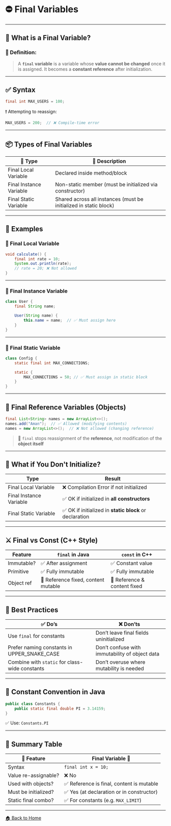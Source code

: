 # ⛔ Final Variables

---

## 🧠 What is a Final Variable?

### 📌 Definition:

> A **`final` variable** is a variable whose **value cannot be changed** once it is assigned.
> It becomes a **constant reference** after initialization.

---

## ✅ Syntax

```java
final int MAX_USERS = 100;
```

❗ Attempting to reassign:

```java
MAX_USERS = 200;  // ❌ Compile-time error
```

---

## 📦 Types of Final Variables

| 🔢 Type                 | 📌 Description                                                    |
| ----------------------- | ----------------------------------------------------------------- |
| Final Local Variable    | Declared inside method/block                                      |
| Final Instance Variable | Non-static member (must be initialized via constructor)           |
| Final Static Variable   | Shared across all instances (must be initialized in static block) |

---

## 🧪 Examples

### 🔹 Final Local Variable

```java
void calculate() {
    final int rate = 10;
    System.out.println(rate);
    // rate = 20; ❌ Not allowed
}
```

---

### 🔹 Final Instance Variable

```java
class User {
    final String name;

    User(String name) {
        this.name = name;  // ✅ Must assign here
    }
}
```

---

### 🔹 Final Static Variable

```java
class Config {
    static final int MAX_CONNECTIONS;

    static {
        MAX_CONNECTIONS = 50; // ✅ Must assign in static block
    }
}
```

---

## 🧠 Final Reference Variables (Objects)

```java
final List<String> names = new ArrayList<>();
names.add("Aman");  // ✅ Allowed (modifying contents)
names = new ArrayList<>();  // ❌ Not allowed (changing reference)
```

> 📌 `final` stops reassignment of the **reference**, not modification of the **object itself**

---

## 📛 What if You Don't Initialize?

| Type                    | Result                                                 |
| ----------------------- | ------------------------------------------------------ |
| Final Local Variable    | ❌ Compilation Error if not initialized                 |
| Final Instance Variable | ✅ OK if initialized in **all constructors**            |
| Final Static Variable   | ✅ OK if initialized in **static block** or declaration |

---

## ⚔️ Final vs Const (C++ Style)

| Feature    | `final` in Java                     | `const` in C++               |
| ---------- | ----------------------------------- | ---------------------------- |
| Immutable? | ✅ After assignment                  | ✅ Constant value             |
| Primitive  | ✅ Fully immutable                   | ✅ Fully immutable            |
| Object ref | 🔐 Reference fixed, content mutable | 🔐 Reference & content fixed |

---

## 🧼 Best Practices

| ✅ Do’s                                         | ❌ Don’ts                                       |
| ---------------------------------------------- | ---------------------------------------------- |
| Use `final` for constants                      | Don’t leave final fields uninitialized         |
| Prefer naming constants in UPPER\_SNAKE\_CASE  | Don’t confuse with immutability of object data |
| Combine with `static` for class-wide constants | Don’t overuse where mutability is needed       |

---

## 🔐 Constant Convention in Java

```java
public class Constants {
    public static final double PI = 3.14159;
}
```

✅ Use: `Constants.PI`

---

## 🏁 Summary Table

| 📌 Feature           | Final Variable 💎                        |
| -------------------- | ---------------------------------------- |
| Syntax               | `final int x = 10;`                      |
| Value re-assignable? | ❌ No                                     |
| Used with objects?   | ✅ Reference is final, content is mutable |
| Must be initialized? | ✅ Yes (at declaration or in constructor) |
| Static final combo?  | ✅ For constants (e.g. `MAX_LIMIT`)       |

---
[🏠 Back to Home](../..)